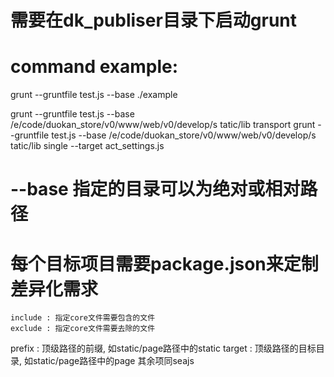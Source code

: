 # 需要在dk_publiser目录下启动grunt

# command example:
  grunt --gruntfile test.js --base ./example
  
  grunt --gruntfile test.js --base /e/code/duokan_store/v0/www/web/v0/develop/s
tatic/lib transport
  grunt --gruntfile test.js --base /e/code/duokan_store/v0/www/web/v0/develop/s
tatic/lib single --target act_settings.js

# --base 指定的目录可以为绝对或相对路径

# 每个目标项目需要package.json来定制差异化需求
	include : 指定core文件需要包含的文件
	exclude : 指定core文件需要去除的文件
  prefix  : 顶级路径的前缀, 如static/page路径中的static
  target  : 顶级路径的目标目录, 如static/page路径中的page
  其余项同seajs
